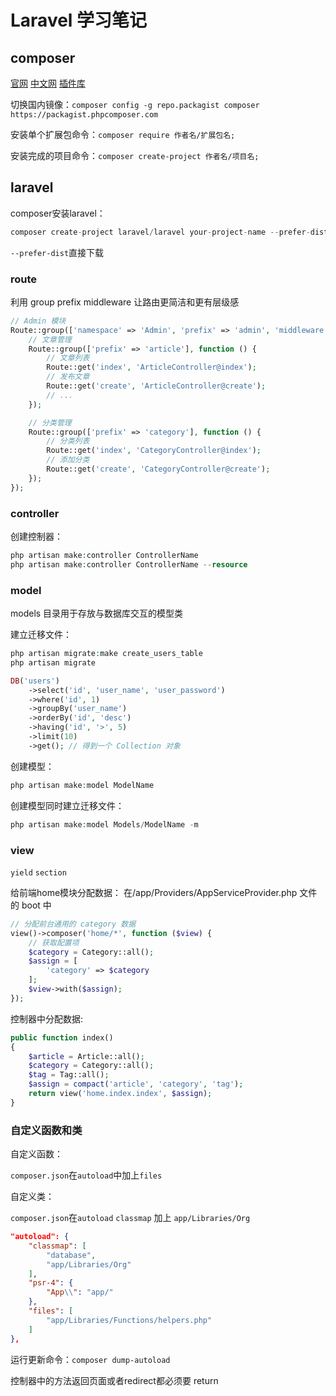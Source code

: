 # Laravel 学习笔记

## composer

[官网](https://getcomposer.org/)
[中文网](http://www.phpcomposer.com/)
[插件库](https://packagist.org/)

切换国内镜像：`composer config -g repo.packagist composer https://packagist.phpcomposer.com`

安装单个扩展包命令：`composer require 作者名/扩展包名;`

安装完成的项目命令：`composer create-project 作者名/项目名;`

## laravel

composer安装laravel：

```php
composer create-project laravel/laravel your-project-name --prefer-dist
```
`--prefer-dist`直接下载

### route

利用 group prefix middleware 让路由更简洁和更有层级感

```php
// Admin 模块
Route::group(['namespace' => 'Admin', 'prefix' => 'admin', 'middleware' => 'admin.auth'], function () {
    // 文章管理
    Route::group(['prefix' => 'article'], function () {
        // 文章列表
        Route::get('index', 'ArticleController@index');
        // 发布文章
        Route::get('create', 'ArticleController@create');
        // ...
    });

    // 分类管理
    Route::group(['prefix' => 'category'], function () {
        // 分类列表
        Route::get('index', 'CategoryController@index');
        // 添加分类
        Route::get('create', 'CategoryController@create');
    });
});
```

### controller

创建控制器：
```php
php artisan make:controller ControllerName
php artisan make:controller ControllerName --resource
```

### model

models 目录用于存放与数据库交互的模型类

建立迁移文件：

```php
php artisan migrate:make create_users_table
php artisan migrate
```

```php
DB('users')
    ->select('id', 'user_name', 'user_password')
    ->where('id', 1)
    ->groupBy('user_name')
    ->orderBy('id', 'desc')
    ->having('id', '>', 5)
    ->limit(10)
    ->get(); // 得到一个 Collection 对象
```

创建模型：

```php
php artisan make:model ModelName
```

创建模型同时建立迁移文件：

```php
php artisan make:model Models/ModelName -m
```

### view

`yield` `section`

给前端home模块分配数据：
在/app/Providers/AppServiceProvider.php 文件的 boot 中

```php
// 分配前台通用的 category 数据
view()->composer('home/*', function ($view) {
    // 获取配置项
    $category = Category::all();
    $assign = [
        'category' => $category
    ];
    $view->with($assign);
});
```

控制器中分配数据:
```php
public function index()
{
    $article = Article::all();
    $category = Category::all();
    $tag = Tag::all();
    $assign = compact('article', 'category', 'tag');
    return view('home.index.index', $assign);
}
```

### 自定义函数和类

自定义函数：

`composer.json`在`autoload`中加上`files`


自定义类：

`composer.json`在`autoload` `classmap` 加上 `app/Libraries/Org`

```json
"autoload": {
    "classmap": [
        "database",
        "app/Libraries/Org"
    ],
    "psr-4": {
        "App\\": "app/"
    },
    "files": [
        "app/Libraries/Functions/helpers.php"
    ]
},
```
运行更新命令：`composer dump-autoload`


控制器中的方法返回页面或者redirect都必须要 return
